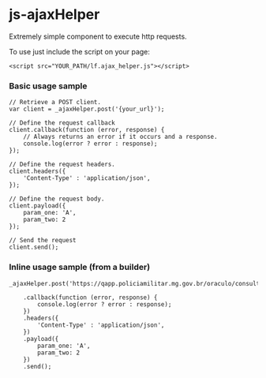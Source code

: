 # js-ajaxHelper

Extremely simple component to execute http requests.

To use just include the script on your page:
```
<script src="YOUR_PATH/lf.ajax_helper.js"></script>
```

### Basic usage sample

```
// Retrieve a POST client.
var client = _ajaxHelper.post('{your_url}');

// Define the request callback
client.callback(function (error, response) {
    // Always returns an error if it occurs and a response.
    console.log(error ? error : response);
});

// Define the request headers.
client.headers({
    'Content-Type' : 'application/json',
});

// Define the request body.
client.payload({
    param_one: 'A',
    param_two: 2
});

// Send the request
client.send();
```
### Inline usage sample (from a builder)

```
_ajaxHelper.post('https://qapp.policiamilitar.mg.gov.br/oraculo/consultar')

    .callback(function (error, response) {
        console.log(error ? error : response);
    })
    .headers({
        'Content-Type' : 'application/json',
    })
    .payload({
        param_one: 'A',
        param_two: 2
    })
    .send();
```
